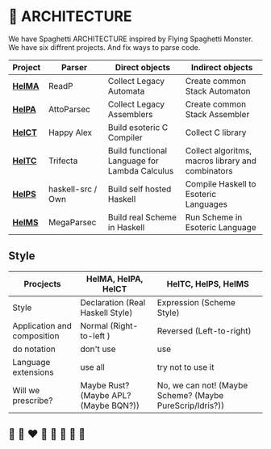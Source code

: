 # 📐 ARCHITECTURE

We have Spaghetti ARCHITECTURE inspired by Flying Spaghetti Monster.
We have six diffrent projects. And fix ways to parse code.

| Project | Parser | Direct objects | Indirect objects|
| ---     | ---    | --- | --- |
| **[HelMA](http://helvm.org/helma)** | ReadP             | Collect Legacy Automata | Create common Stack Automaton |
| **[HelPA](http://helvm.org/helpa)** | AttoParsec        | Collect Legacy Assemblers | Create common Stack Assembler |
| **[HelCT](http://helvm.org/helct)** | Happy Alex        | Build esoteric C Compiler  | Collect C library |
| **[HelTC](http://helvm.org/heltc)** | Trifecta          | Build functional Language for Lambda Calculus | Collect algoritms, macros library and combinators |
| **[HelPS](http://helvm.org/helps)** | haskell-src / Own | Build self hosted Haskell | Compile Haskell to Esoteric Languages |
| **[HelMS](http://helvm.org/helms)** | MegaParsec        | Build real Scheme in Haskell | Run Scheme in Esoteric Language |

## Style

| Procjects | HelMA, HelPA, HelCT | HelTC, HelPS, HelMS |
| --- | --- | --- |
| Style | Declaration (Real Haskell Style) | Expression (Scheme Style) |
| Application and composition | Normal (Right-to-left ) | Reversed (Left-to-right)|
| do notation | don't use | use |
| Language extensions | use all | try not to use it |
| Will we prescribe? | Maybe Rust? (Maybe APL? (Maybe BQN?)) |No, we can not! (Maybe Scheme? (Maybe PureScrip/Idris?)) |

## 🦄 🌈 ❤️ 💛 💚 💙 🤍 🖤
